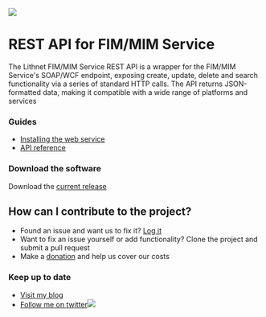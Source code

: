 ![](https://lithnet.github.io/images/logo-ex-small.png)
# REST API for FIM/MIM Service
The Lithnet FIM/MIM Service REST API is a wrapper for the FIM/MIM Service's SOAP/WCF endpoint, exposing create, update, delete and search functionality via a series of standard HTTP calls. The API returns JSON-formatted data, making it compatible with a wide range of platforms and services

### Guides
* [Installing the web service](https://github.com/lithnet/resourcemanagement-webservice/wiki/installing-the-web-service)
* [API reference](https://github.com/lithnet/resourcemanagement-webservice/wiki/api-reference)

### Download the software
Download the [current release](https://github.com/lithnet/resourcemanagement-webservice/releases/)

## How can I contribute to the project?
* Found an issue and want us to fix it? [Log it](https://github.com/lithnet/resourcemanagement-webservice/issues)
* Want to fix an issue yourself or add functionality? Clone the project and submit a pull request
* Make a [donation](https://lithnet.io/donate) and help us cover our costs

### Keep up to date
* [Visit my blog](http://blog.lithiumblue.com)
* [Follow me on twitter](https://twitter.com/RyanLNewington)![](http://twitter.com/favicon.ico)
